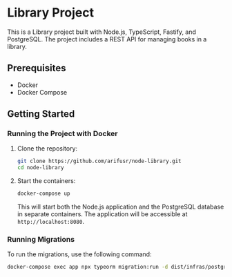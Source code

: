# Library Project

This is a Library project built with Node.js, TypeScript, Fastify, and PostgreSQL. The project includes a REST API for managing books in a library.

## Prerequisites

- Docker
- Docker Compose

## Getting Started

### Running the Project with Docker

1. Clone the repository:

    ```bash
    git clone https://github.com/arifusr/node-library.git
    cd node-library
    ```

2. Start the containers:

    ```bash
    docker-compose up
    ```

    This will start both the Node.js application and the PostgreSQL database in separate containers. The application will be accessible at `http://localhost:8080`.

### Running Migrations

To run the migrations, use the following command:

```bash
docker-compose exec app npx typeorm migration:run -d dist/infras/postgreSql.js